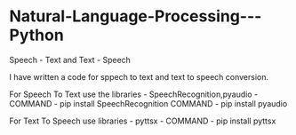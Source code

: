 # Natural-Language-Processing---Python
Speech - Text and Text - Speech


I have written a code for sppech to text and text to speech conversion.

For Speech To Text use the libraries - SpeechRecognition,pyaudio - 
COMMAND - pip install SpeechRecognition
COMMAND - pip install pyaudio

For Text To Speech use libraries - pyttsx - 
COMMAND - pip install pyttsx

